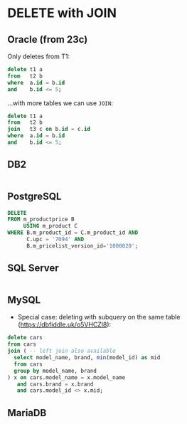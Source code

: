 # DELETE with JOIN

## Oracle (from 23c)

Only deletes from T1:

```sql
delete t1 a
from   t2 b
where  a.id = b.id
and    b.id <= 5; 
```

...with more tables we can use `JOIN`:

```sql
delete t1 a 
from   t2 b
join   t3 c on b.id = c.id
where  a.id = b.id
and    b.id <= 5;
```

## DB2

```sql
```

## PostgreSQL   

```sql
DELETE 
FROM m_productprice B  
     USING m_product C 
WHERE B.m_product_id = C.m_product_id AND
      C.upc = '7094' AND                 
      B.m_pricelist_version_id='1000020';
```

## SQL Server

```sql
```

## MySQL

- Special case: deleting with subquery on the same table (https://dbfiddle.uk/o5VHCZl8):

```sql
delete cars
from cars
join ( -- left join also available
  select model_name, brand, min(model_id) as mid
  from cars
  group by model_name, brand
) x on cars.model_name = x.model_name
   and cars.brand = x.brand
   and cars.model_id <> x.mid;
```

## MariaDB

```sql
```



